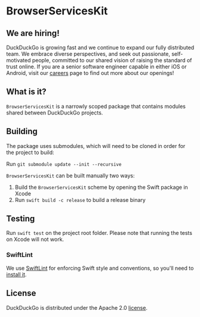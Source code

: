 # BrowserServicesKit

## We are hiring!

DuckDuckGo is growing fast and we continue to expand our fully distributed team. We embrace diverse perspectives, and seek out passionate, self-motivated people, committed to our shared vision of raising the standard of trust online. If you are a senior software engineer capable in either iOS or Android, visit our [careers](https://duckduckgo.com/hiring/#open) page to find out more about our openings!

## What is it?

`BrowserServicesKit` is a narrowly scoped package that contains modules shared between DuckDuckGo projects.

## Building

The package uses submodules, which will need to be cloned in order for the project to build:

Run `git submodule update --init --recursive`

`BrowserServicesKit` can be built manually two ways:

1. Build the `BrowserServicesKit` scheme by opening the Swift package in Xcode
2. Run `swift build -c release` to build a release binary


## Testing

Run `swift test` on the project root folder. Please note that running the tests on Xcode will not work.


### SwiftLint

We use [SwiftLint](https://github.com/realm/SwiftLint) for enforcing Swift style and conventions, so you'll need to [install it](https://github.com/realm/SwiftLint#installation).

## License

DuckDuckGo is distributed under the Apache 2.0 [license](https://github.com/duckduckgo/ios/blob/master/LICENSE).
